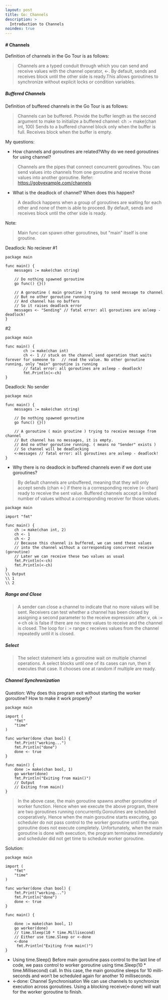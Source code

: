 ```yaml
---
layout: post
title: Go: Channels
description: >
  Introduction to Channels
noindex: true
---
```


#### # Channels

Definition of channels in the Go Tour is as follows:

> Channels are a typed conduit through which you can send and receive values
> with the channel operator, <-. 
>By default, sends and receives block until the other side is ready.This allows goroutines to synchronize without explicit locks or condition variables.

#####  Buffered Channels
Definition of buffered channels in the Go Tour is as follows:

>Channels can be buffered. Provide the buffer length as the second argument to make to initialize a buffered channel:
>ch := make(chan int, 100)
>Sends to a buffered channel block only when the buffer is full. Receives block when the buffer is empty.

My questions:

- How channels and goroutines are related?Why do we need goroutines for using channel?
>Channels are the pipes that connect concurrent goroutines. You can send values into channels from one goroutine and receive those values into another goroutine.
> Refer: https://gobyexample.com/channels
- What is the deadlock of channel? When does this happen?
> A deadlock happens when a group of goroutines are waiting for each other and none of them is able to proceed.
> By default, sends and receives block until the other side is ready.

Note: 
>Main func can spawn other goroutines, but "main" itself is one groutine.

Deadlock: No reciever
#1
```
package main

func main() {
	messages := make(chan string)

	// Do nothing spawned goroutine
	go func() {}()

	// A goroutine ( main groutine ) trying to send message to channel
	// But no other goroutine runnning
	// And channel has no buffers
	// So it raises deadlock error
	messages <- "Sending" // fatal error: all goroutines are asleep - deadlock!
}
```
#2
```
package main

func main() {
        ch := make(chan int)
        ch <- 1 // stuck on the channel send operation that waits forever for someone to   // read the value. No other goroutine running, only "main" goroutine is running 
        // fatal error: all goroutines are asleep - deadlock!
        fmt.Println(<-ch) 
}
```
Deadlock: No sender

```
package main

func main() {
	messages := make(chan string)

	// Do nothing spawned goroutine
	go func() {}()

	// A goroutine ( main groutine ) trying to receive message from channel
	// But channel has no messages, it is empty.
	// And no other goroutine running. ( means no "Sender" exists )
	// So channel will be deadlocking
	<-messages // fatal error: all goroutines are asleep - deadlock!
}
```
- Why there is no deadlock in buffered channels even if we dont use goroutines?
> By default channels are unbuffered, meaning that they will only accept sends (chan <-) if there is a corresponding receive (<- chan) ready to receive the sent value. Buffered channels accept a limited number of values without a corresponding receiver for those values.

```
package main

import "fmt"

func main() {
	ch := make(chan int, 2)
	ch <- 1
	ch <- 2
	// Because this channel is buffered, we can send these values
	// into the channel without a corresponding concurrent receive (goroutine)
    // Later we can receive these two values as usual
	fmt.Println(<-ch)
	fmt.Println(<-ch)
}
\\ Output
\\ 1
\\ 2
```
#####  Range and Close

>A sender can close a channel to indicate that no more values will be sent. Receivers can test whether a channel has been closed by assigning a second parameter to the receive expression: after
v, ok := <-ch
>ok is false if there are no more values to receive and the channel is closed.
>The loop for i := range c receives values from the channel repeatedly until it is closed.
##### Select

>The select statement lets a goroutine wait on multiple channel operations.
>A select blocks until one of its cases can run, then it executes that case. It chooses one at random if multiple are ready.
##### Channel Synchronization
Question: Why does this program exit without starting the worker goroutine? How to make 
it work properly?
```
package main

import (
    "fmt"
    "time"
)

func worker(done chan bool) {
    fmt.Print("working...")
    fmt.Println("done")
    done <- true
}

func main() {
    done := make(chan bool, 1)
    go worker(done)
    fmt.Println("Exiting from main()")
    // Output
    // Exiting from main()
}
```
>In the above case, the main goroutine spawns another goroutine of worker function. Hence when we execute the above program, there are two goroutines running concurrently.Goroutines are scheduled cooperatively. Hence when the main goroutine starts executing, go scheduler do not pass control to the worker goroutine until the main goroutine does not execute completely. Unfortunately, when the main goroutine is done with execution, the program terminates immediately and scheduler did not get time to schedule worker goroutine.

Solution:
```
package main

import (
    "fmt"
    "time"
)

func worker(done chan bool) {
    fmt.Print("working...")
    fmt.Println("done")
    done <- true  
}

func main() {

    done := make(chan bool, 1)
    go worker(done)
    // time.Sleep(10 * time.Millisecond)
    // Either use time.Sleep or <-done
    <-done
     fmt.Println("Exiting from main()")
}
```

- Using time.Sleep()
Before main goroutine pass control to the last line of code, we pass control to worker goroutine using time.Sleep(10 * time.Millisecond) call. In this case, the main goroutine sleeps for 10 milli-seconds and won’t be scheduled again for another 10 milliseconds.
- <-done: Channel Synchronisation
We can use channels to synchronize execution across goroutines. Using a blocking receive(<-done) will wait for the worker goroutine to finish.
